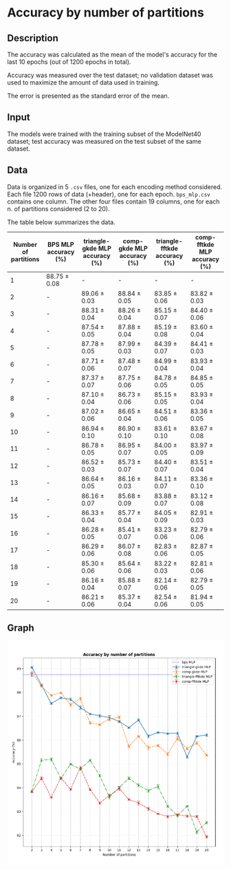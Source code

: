 # Accuracy by number of partitions
## Description
The accuracy was calculated as the mean of the model's accuracy for the last 10 epochs (out of 1200 epochs in total).

Accuracy was measured over the test dataset; 
no validation dataset was used to maximize the amount of data used in training.

The error is presented as the standard error of the mean.

## Input
The models were trained with the training subset of the ModelNet40 dataset;
test accuracy was measured on the test subset of the same dataset.

## Data
Data is organized in 5 `.csv` files, one for each encoding method considered.
Each file 1200 rows of data (+header), one for each epoch.
`bps_mlp.csv` contains one column.
The other four files contain 19 columns, one for each n. of partitions considered (2 to 20).

The table below summarizes the data.

| Number of partitions | BPS MLP accuracy (%) | triangle-gkde MLP accuracy (%) | comp-gkde MLP accuracy (%) | triangle-fftkde accuracy (%) | comp-fftkde MLP accuracy (%) |
| --- | --- | --- | --- | --- | --- |
| 1 | 88.75 ± 0.08 | - | - | - | - |
| 2 | - | 89.06 ± 0.03 | 88.84 ± 0.05 | 83.85 ± 0.06 | 83.82 ± 0.03 |
| 3 | - | 88.31 ± 0.04 | 88.26 ± 0.04 | 85.15 ± 0.07 | 84.40 ± 0.06 |
| 4 | - | 87.54 ± 0.05 | 87.88 ± 0.04 | 85.19 ± 0.08 | 83.60 ± 0.04 |
| 5 | - | 87.78 ± 0.05 | 87.99 ± 0.03 | 84.39 ± 0.07 | 84.41 ± 0.03 |
| 6 | - | 87.71 ± 0.06 | 87.48 ± 0.07 | 84.99 ± 0.04 | 83.93 ± 0.04 |
| 7 | - | 87.37 ± 0.07 | 87.75 ± 0.06 | 84.78 ± 0.05 | 84.85 ± 0.05 |
| 8 | - | 87.10 ± 0.04 | 86.73 ± 0.06 | 85.15 ± 0.05 | 83.93 ± 0.04 | 
| 9 | - | 87.02 ± 0.06 | 86.65 ± 0.04 | 84.51 ± 0.06 | 83.36 ± 0.05 |
| 10 | - | 86.94 ± 0.10 | 86.90 ± 0.10 | 83.61 ± 0.10 | 83.67 ± 0.08 |
| 11 | - | 86.78 ± 0.05 | 86.95 ± 0.07 | 84.00 ± 0.05 | 83.97 ± 0.09 |
| 12 | - | 86.52 ± 0.03 | 85.73 ± 0.07 | 84.40 ± 0.07 | 83.51 ± 0.04 |
| 13 | - | 86.64 ± 0.05 | 86.16 ± 0.03 | 84.11 ± 0.07 | 83.36 ± 0.10 |
| 14 | - | 86.16 ± 0.07 | 85.68 ± 0.09 | 83.88 ± 0.07 | 83.12 ± 0.08 |
| 15 | - | 86.33 ± 0.04 | 85.77 ± 0.04 | 84.05 ± 0.09 | 82.91 ± 0.03 |
| 16 | - | 86.28 ± 0.05 | 85.41 ± 0.07 | 83.23 ± 0.06 | 82.79 ± 0.06 |
| 17 | - | 86.29 ± 0.06 | 86.07 ± 0.08 | 82.83 ± 0.06 | 82.87 ± 0.05 |
| 18 | - | 85.30 ± 0.06 | 85.64 ± 0.06 | 83.22 ± 0.03 | 82.81 ± 0.06 |
| 19 | - | 86.16 ± 0.04 | 85.88 ± 0.07 | 82.14 ± 0.06 | 82.79 ± 0.05 |
| 20 | - | 86.21 ± 0.06 | 85.37 ± 0.04 | 82.54 ± 0.06 | 81.94 ± 0.05 | 

## Graph
![](graphs/accuracy-by-n-partitions-all.png?raw=true)